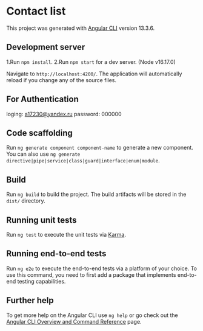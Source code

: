 # Contact list

This project was generated with [Angular CLI](https://github.com/angular/angular-cli) version 13.3.6.

## Development server

1.Run `npm install`.
2.Run `npm start` for a dev server. 
(Node v16.17.0)

Navigate to `http://localhost:4200/`. The application will automatically reload if you change any of the source files.

## For Authentication

loging: a17230@yandex.ru
password: 000000

## Code scaffolding

Run `ng generate component component-name` to generate a new component. You can also use `ng generate directive|pipe|service|class|guard|interface|enum|module`.

## Build

Run `ng build` to build the project. The build artifacts will be stored in the `dist/` directory.

## Running unit tests

Run `ng test` to execute the unit tests via [Karma](https://karma-runner.github.io).

## Running end-to-end tests

Run `ng e2e` to execute the end-to-end tests via a platform of your choice. To use this command, you need to first add a package that implements end-to-end testing capabilities.

## Further help

To get more help on the Angular CLI use `ng help` or go check out the [Angular CLI Overview and Command Reference](https://angular.io/cli) page.
